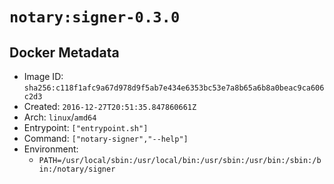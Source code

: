 # `notary:signer-0.3.0`

## Docker Metadata

- Image ID: `sha256:c118f1afc9a67d978d9f5ab7e434e6353bc53e7a8b65a6b8a0beac9ca606c2d3`
- Created: `2016-12-27T20:51:35.847860661Z`
- Arch: `linux`/`amd64`
- Entrypoint: `["entrypoint.sh"]`
- Command: `["notary-signer","--help"]`
- Environment:
  - `PATH=/usr/local/sbin:/usr/local/bin:/usr/sbin:/usr/bin:/sbin:/bin:/notary/signer`
